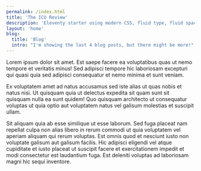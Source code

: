```yaml
---
permalink: /index.html
title: 'The ICU Review'
description: 'Eleventy starter using modern CSS, fluid type, fluid spacing, flexible layout and progressive enhancement.'
layout: 'home'
blog:
  title: 'Blog'
  intro: "I'm showing the last 4 blog posts, but there might be more!"
---
```


Lorem ipsum dolor sit amet. Est saepe facere ea voluptatibus quas ut nemo tempore et veritatis minus! Sed adipisci tempore hic laboriosam excepturi qui quasi quia sed adipisci consequatur et nemo minima et sunt veniam.

Ex voluptatem amet ad natus accusamus sed iste alias ut quas nobis et natus nisi. Ut quisquam quia ut delectus expedita sit quam sunt sit quisquam nulla ea sunt quidem! Quo quisquam architecto ut consequatur voluptas ut quia optio aut voluptatem natus vel galisum molestias et suscipit ullam.

Sit aliquam quia ab esse similique ut esse laborum. Sed fuga placeat nam repellat culpa non alias libero in rerum commodi ut quia voluptatem vel aperiam aliquam qui rerum voluptas. Est omnis quod et nesciunt iusto non voluptate galisum aut galisum facilis. Hic adipisci eligendi vel atque cupiditate et iusto placeat ut suscipit facere et exercitationem impedit et modi consectetur est laudantium fuga. Est deleniti voluptas ad laboriosam magni hic sequi inventore.

